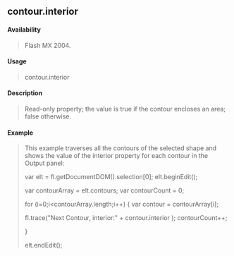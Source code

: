 ## contour.interior

#### Availability

> Flash MX 2004.

#### Usage

> contour.interior

#### Description

> Read-only property; the value is true if the contour encloses an area; false otherwise.

#### Example

> This example traverses all the contours of the selected shape and shows the value of the interior property for each contour in the Output panel:
>
> var elt = fl.getDocumentDOM().selection\[0\]; elt.beginEdit();
>
> var contourArray = elt.contours; var contourCount = 0;
>
> for (i=0;i\<contourArray.length;i++) { var contour = contourArray\[i\];
>
> fl.trace("Next Contour, interior:" + contour.interior ); contourCount++;
>
> }
>
> elt.endEdit();

